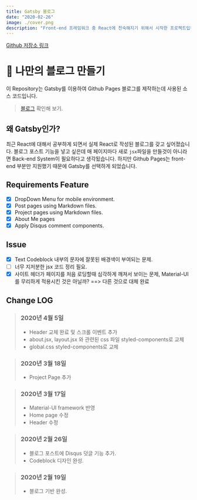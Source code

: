 ```yaml
---
title: Gatsby 블로그
date: "2020-02-26"
image: ./cover.png
description: "Front-end 프레임워크 중 React에 친숙해지기 위해서 시작한 프로젝트입니다. Github pages를 이용하여 배포하기 때문에, Back-end 부분을 처리할 수 없어 Gatsby를 이용하였습니다."
---
```


[Github 저장소 링크](http://github.com/khyun-kim/gatsby-blog)

# 🚀 나만의 블로그 만들기

이 Repository는 Gatsby를 이용하여 Github Pages 블로그를 제작하는데 사용된 소스 코드입니다.

> [블로그](https://khyun-kim.github.io) 확인해 보기.

## 왜 Gatsby인가?
최근 React에 대해서 공부하게 되면서 실제 React로 작성된 블로그를 갖고 싶어졌습니다. 블로그 포스트 기능을 넣고 싶은데 매 페이지마다 새로 `jsx`파일을 만들것이 아니라면 Back-end System이 필요하다고 생각됬습니다. 하지만 Github Pages는 front-end 부분만 지원했기 때문에 Gatsby를 선택하게 되었습니다.

## Requirements Feature
- [x] DropDown Menu for mobile environment.
- [x] Post pages using Markdown files.
- [x] Project pages using Markdown files.
- [x] About Me pages
- [x] Apply Disqus comment components.

## Issue
- [x] Text Codeblock 내부의 문자에 잘못된 배경색이 부여되는 문제.
- [ ] 너무 지저분한 jsx 코드 정리 필요.
- [x] 사이트 헤더가 페이지를 처음 로딩할때 심각하게 깨져서 보이는 문제, Material-UI를 무리하게 적용시킨 것은 아닐까? ==> 다른 것으로 대체 완료

## Change LOG
> ### 2020년 4월 5일
> - Header 교체 완료 및 스크롤 이벤트 추가
> - about.jsx, layout.jsx 와 관련된 css 파일 styled-components로 교체
> - global.css styled-components로 교체

> ### 2020년 3월 18일
> - Project Page 추가

> ### 2020년 3월 17일
> - Material-UI framework 반영
> - Home page 수정
> - Header 수정

> ### 2020년 2월 26일
> - 블로그 포스트에 Disqus 덧글 기능 추가.
> - Codeblock 디자인 완성.

> ### 2020년 2월 19일
> - 블로그 기반 완성.


